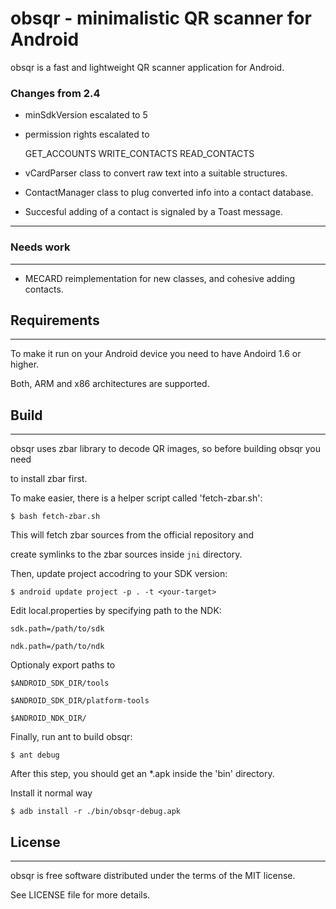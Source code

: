 # obsqr - minimalistic QR scanner for Android

obsqr is a fast and lightweight QR scanner application for Android.

### Changes from 2.4

* minSdkVersion escalated to 5
* permission rights escalated to 
	
    GET_ACCOUNTS
    WRITE_CONTACTS
    READ_CONTACTS

* vCardParser class to convert raw text into a suitable structures.
* ContactManager class to plug converted info into a contact database.
* Succesful adding of a contact is signaled by a Toast message.

------------

### Needs work

------------

* MECARD reimplementation for new classes, and cohesive adding contacts.

## Requirements



------------



To make it run on your Android device you need to have Andoird 1.6 or higher.

Both, ARM and x86 architectures are supported.



## Build



-----



obsqr uses zbar library to decode QR images, so before building obsqr you need

to install zbar first. 



To make easier, there is a helper script called 'fetch-zbar.sh':



    $ bash fetch-zbar.sh



This will fetch zbar sources from the official repository and

create symlinks to the zbar sources inside `jni` directory.



Then, update project accodring to your SDK version:



    $ android update project -p . -t <your-target>



Edit local.properties by specifying path to the NDK:


    sdk.path=/path/to/sdk

    ndk.path=/path/to/ndk


Optionaly export paths to 



    $ANDROID_SDK_DIR/tools

    $ANDROID_SDK_DIR/platform-tools

    $ANDROID_NDK_DIR/



Finally, run ant to build obsqr:



    $ ant debug



After this step, you should get an *.apk inside the 'bin' directory.

Install it normal way

    $ adb install -r ./bin/obsqr-debug.apk





## License



-------



obsqr is free software distributed under the terms of the MIT license.

See LICENSE file for more details.


